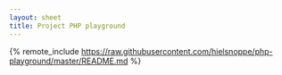 ```yaml
---
layout: sheet
title: Project PHP playground
---
```


{% remote_include https://raw.githubusercontent.com/hielsnoppe/php-playground/master/README.md %}

